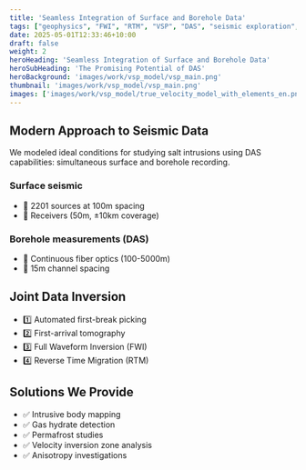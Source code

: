 ```yaml
---
title: 'Seamless Integration of Surface and Borehole Data'
tags: ["geophysics", "FWI", "RTM", "VSP", "DAS", "seismic exploration", "oil & gas"]
date: 2025-05-01T12:33:46+10:00
draft: false
weight: 2
heroHeading: 'Seamless Integration of Surface and Borehole Data'
heroSubHeading: 'The Promising Potential of DAS'
heroBackground: 'images/work/vsp_model/vsp_main.png'
thumbnail: 'images/work/vsp_model/vsp_main.png'
images: ['images/work/vsp_model/true_velocity_model_with_elements_en.png', 'images/work/vsp_model/tomo_model_en.png', 'images/work/vsp_model/fwi_model_en.png', 'images/work/vsp_model/rtm_true_model_en.png']
---
```


## Modern Approach to Seismic Data

We modeled ideal conditions for studying salt intrusions using DAS capabilities: simultaneous surface and borehole recording.

### Surface seismic

- 🔹 2201 sources at 100m spacing  
- 🔹 Receivers (50m, ±10km coverage)  

### Borehole measurements (DAS)

- 🔹 Continuous fiber optics (100-5000m)  
- 🔹 15m channel spacing  

## Joint Data Inversion

- 1️⃣ Automated first-break picking  
- 2️⃣ First-arrival tomography  
- 3️⃣ Full Waveform Inversion (FWI)  
- 4️⃣ Reverse Time Migration (RTM)  

##  Solutions We Provide

- ✅ Intrusive body mapping  
- ✅ Gas hydrate detection  
- ✅ Permafrost studies  
- ✅ Velocity inversion zone analysis  
- ✅ Anisotropy investigations  
